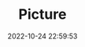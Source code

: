 ---
weight: 1
images:
- /images/edited/212.jpeg
title: Picture
date: 2022-10-24 22:59:53
tags:
- luminar
- work
---